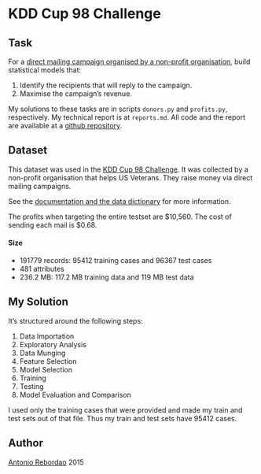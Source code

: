 # KDD Cup 98 Challenge

## Task

For a [direct mailing campaign organised by a non-profit organisation](
http://kdd.ics.uci.edu/databases/kddcup98/epsilon_mirror/cup98doc.txt),
build statistical models that:

1. Identify the recipients that will reply to the campaign.
2. Maximise the campaign’s revenue.

My solutions to these tasks are in scripts `donors.py` and `profits.py`,
respectively. My technical report is at `reports.md`. All code and the report
are available at a [github repository](https://github.com/rebordao/kdd98cup).

## Dataset

This dataset was used in the [KDD Cup 98 Challenge](
http://www.sigkdd.org/kdd-cup-1998-direct-marketing-profit-optimization). It
was collected by a non-profit organisation that helps US Veterans. They
raise money via direct mailing campaigns.

See the [documentation and the data dictionary](
https://kdd.ics.uci.edu/databases/kddcup98/kddcup98.html) for more information.

The profits when targeting the entire testset are $10,560. The cost of
sending each mail is $0.68.

#### Size

- 191779 records: 95412 training cases and 96367 test cases
- 481 attributes
- 236.2 MB: 117.2 MB training data and 119 MB test data

## My Solution

It’s structured around the following steps:

1. Data Importation
2. Exploratory Analysis
3. Data Munging
4. Feature Selection
5. Model Selection
6. Training
7. Testing
8. Model Evaluation and Comparison

I used only the training cases that were provided and made my train and test
sets out of that file. Thus my train and test sets have 95412 cases.

## Author

[Antonio Rebordao](https://www.linkedin.com/in/rebordao) 2015
